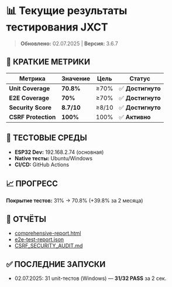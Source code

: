 # 📊 Текущие результаты тестирования JXCT

> **Обновлено:** 02.07.2025 | **Версия:** 3.6.7

## 🎯 **КРАТКИЕ МЕТРИКИ**

| Метрика | Значение | Цель | Статус |
|---------|----------|------|--------|
| **Unit Coverage** | **70.8%** | ≥70% | ✅ **Достигнуто** |
| **E2E Coverage** | **70%** | ≥70% | ✅ **Достигнуто** |
| **Security Score** | **8.7/10** | ≥8/10 | ✅ **Достигнуто** |
| **CSRF Protection** | **100%** | 100% | ✅ **Активно** |

## 🧪 **ТЕСТОВЫЕ СРЕДЫ**

- **ESP32 Dev:** 192.168.2.74 (основная)
- **Native тесты:** Ubuntu/Windows
- **CI/CD:** GitHub Actions

## 📈 **ПРОГРЕСС**

**Покрытие тестов:** 31% → 70.8% (+39.8% за 2 месяца)

## 🔗 **ОТЧЁТЫ**

- [comprehensive-report.html](test_reports/comprehensive-report.html)
- [e2e-test-report.json](test_reports/e2e-test-report.json)
- [CSRF_SECURITY_AUDIT.md](CSRF_SECURITY_AUDIT.md)

## ✅ **ПОСЛЕДНИЕ ЗАПУСКИ**

- 02.07.2025: 31 unit-тестов (Windows) — **31/32 PASS** за 2 сек.
